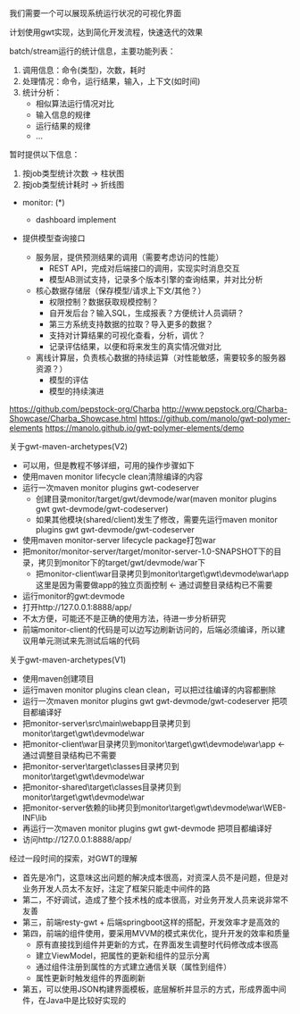 我们需要一个可以展现系统运行状况的可视化界面

计划使用gwt实现，达到简化开发流程，快速迭代的效果

batch/stream运行的统计信息，主要功能列表：
1. 调用信息：命令(类型)，次数，耗时
2. 处理情况：命令，运行结果，输入，上下文(如时间)
3. 统计分析：
   - 相似算法运行情况对比
   - 输入信息的规律
   - 运行结果的规律
   - ...

暂时提供以下信息：
1. 按job类型统计次数 -> 柱状图
2. 按job类型统计耗时 -> 折线图

- monitor: (*)
  - dashboard implement

- 提供模型查询接口
  - 服务层，提供预测结果的调用（需要考虑访问的性能）
    - REST API，完成对后端接口的调用，实现实时消息交互
    - 模型AB测试支持，记录多个版本引擎的查询结果，并对比分析
  - 核心数据存储层（保存模型/请求上下文/其他？）
    - 权限控制？数据获取规模控制？
    - 自开发后台？输入SQL，生成报表？方便统计人员调研？
    - 第三方系统支持数据的拉取？导入更多的数据？
    - 支持对计算结果的可视化查看，分析，调优？
    - 记录评估结果，以便和将来发生的真实情况做对比
  - 离线计算层，负责核心数据的持续运算（对性能敏感，需要较多的服务器资源？）
    - 模型的评估
    - 模型的持续演进

https://github.com/pepstock-org/Charba
http://www.pepstock.org/Charba-Showcase/Charba_Showcase.html
https://github.com/manolo/gwt-polymer-elements
https://manolo.github.io/gwt-polymer-elements/demo


关于gwt-maven-archetypes(V2)
- 可以用，但是教程不够详细，可用的操作步骤如下
- 使用maven monitor lifecycle clean清除编译的内容
- 运行一次maven monitor plugins gwt-codeserver
  - 创建目录monitor/target/gwt/devmode/war(maven monitor plugins gwt gwt-devmode/gwt-codeserver)
  - 如果其他模块(shared/client)发生了修改，需要先运行maven monitor plugins gwt gwt-devmode/gwt-codeserver
- 使用maven monitor-server lifecycle package打包war
- 把monitor/monitor-server/target/monitor-server-1.0-SNAPSHOT下的目录，拷贝到monitor下的target/gwt/devmode/war下
  - 把monitor-client\war目录拷贝到monitor\target\gwt\devmode\war\app 这里是因为需要做app的独立页面控制 <- 通过调整目录结构已不需要
- 运行monitor的gwt:devmode
- 打开http://127.0.0.1:8888/app/
- 不太方便，可能还不是正确的使用方法，待进一步分析研究
- 前端monitor-client的代码是可以边写边刷新访问的，后端必须编译，所以建议用单元测试来先测试后端的代码

关于gwt-maven-archetypes(V1)
- 使用maven创建项目
- 运行maven monitor plugins clean clean，可以把过往编译的内容都删除
- 运行一次maven monitor plugins gwt gwt-devmode/gwt-codeserver 把项目都编译好
- 把monitor-server\src\main\webapp目录拷贝到monitor\target\gwt\devmode\war
- 把monitor-client\war目录拷贝到monitor\target\gwt\devmode\war\app <- 通过调整目录结构已不需要
- 把monitor-server\target\classes目录拷贝到monitor\target\gwt\devmode\war
- 把monitor-shared\target\classes目录拷贝到monitor\target\gwt\devmode\war
- 把monitor-server依赖的lib拷贝到monitor\target\gwt\devmode\war\WEB-INF\lib
- 再运行一次maven monitor plugins gwt gwt-devmode 把项目都编译好
- 访问http://127.0.0.1:8888/app/


经过一段时间的探索，对GWT的理解
- 首先是冷门，这意味这出问题的解决成本很高，对资深人员不是问题，但是对业务开发人员太不友好，注定了框架只能走中间件的路
- 第二，不好调试，造成了整个技术栈的成本很高，对业务开发人员来说非常不友善
- 第三，前端resty-gwt + 后端springboot这样的搭配，开发效率才是高效的
- 第四，前端的组件使用，要采用MVVM的模式来优化，提升开发的效率和质量
  - 原有直接找到组件并更新的方式，在界面发生调整时代码修改成本很高
  - 建立ViewModel，把属性的更新和组件的显示分离
  - 通过组件注册到属性的方式建立通信关联（属性到组件）
  - 属性更新时触发组件的界面刷新
- 第五，可以使用JSON构建界面模板，底层解析并显示的方式，形成界面中间件，在Java中是比较好实现的
